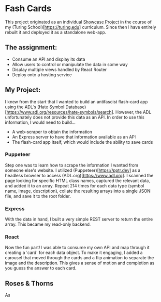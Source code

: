 # Fash Cards
This project originated as an individual [Showcase Project](https://frontend.turing.edu/projects/module-3/showcase.html) in the course of my (Turing School)[https://turing.edu] curriculum. Since then I have entirely rebuilt it and deployed it as a standalone web-app.

## The assignment:
- Consume an API and display its data
- Allow users to control or manipulate the data in some way
- Display multiple views handled by React Router
- Deploy onto a hosting service

## My Project:
I knew from the start that I wanted to build an antifascist flash-card app using the ADL's (Hate Symbol Database)[https://www.adl.org/resources/hate-symbols/search]. However, the ADL unfortunately does not provide this data as an API. In order to use this information, I would need to build...
- A web-scraper to obtain the information
- An Express server to have that information available as an API
- The flash-card app itself, which would include the ability to save cards

### Puppeteer
Step one was to learn how to scrape the information I wanted from someone else's website. I utilized (Puppeteer)[https://pptr.dev] as a headless browser to access (ADL.org)[https://www.adl.org]. I scanned the page looking for specific HTML class names, captured the relevant data, and added it to an array. Repeat 214 times for each data type (symbol name, image, description), collate the resulting arrays into a single JSON file, and save it to the root folder.

### Express
With the data in hand, I built a very simple REST server to return the entire array. This became my read-only backend.

### React
Now the fun part! I was able to consume my own API and map through it creating a 'card' for each data object. To make it engaging, I added a carousel that moved through the cards and a flip animation to separate the image and the description. This gives a sense of motion and completion as you guess the answer to each card.

## Roses & Thorns
As 


